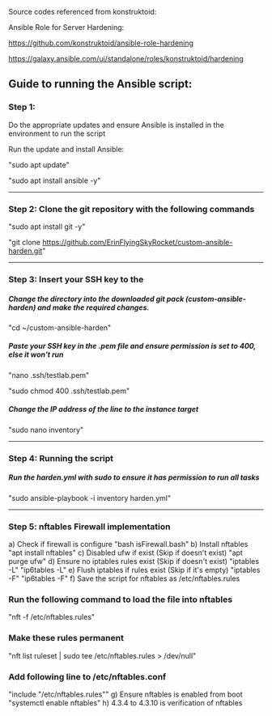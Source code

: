 Source codes referenced from konstruktoid: 

Ansible Role for Server Hardening:

https://github.com/konstruktoid/ansible-role-hardening

https://galaxy.ansible.com/ui/standalone/roles/konstruktoid/hardening


## Guide to running the Ansible script:

### Step 1: 

Do the appropriate updates and ensure Ansible is installed in the environment to run the script

Run the update and install Ansible:

"sudo apt update"

"sudo apt install ansible -y"

__________________________________________

### Step 2: Clone the git repository with the following commands

"sudo apt install git -y"

"git clone https://github.com/ErinFlyingSkyRocket/custom-ansible-harden.git"

__________________________________________

### Step 3: Insert your SSH key to the
##### Change the directory into the downloaded git pack (custom-ansible-harden) and make the required changes.

"cd ~/custom-ansible-harden"

##### Paste your SSH key in the .pem file and ensure permission is set to 400, else it won't run

"nano .ssh/testlab.pem"

"sudo chmod 400 .ssh/testlab.pem"

##### Change the IP address of the line to the instance target
"sudo nano inventory"

__________________________________________

### Step 4: Running the script
##### Run the harden.yml with sudo to ensure it has permission to run all tasks
"sudo ansible-playbook -i inventory harden.yml"
__________________________________________
### Step 5: nftables Firewall implementation
a) Check if firewall is configure
"bash isFirewall.bash"
b) Install nftables
"apt install nftables"
c) Disabled ufw if exist (Skip if doesn't exist)
"apt purge ufw"
d) Ensure no iptables rules exist (Skip if doesn't exist)
"iptables -L"
"ip6tables -L"
e) Flush iptables if rules exist (Skip if it's empty)
"iptables -F"
"ip6tables -F"
f) Save the script for nftables as /etc/nftables.rules
  ### Run the following command to load the file into nftables
  "nft -f /etc/nftables.rules"
  ### Make these rules permanent
  "nft list ruleset | sudo tee /etc/nftables.rules > /dev/null" 
  ### Add following line to /etc/nftables.conf
  "include "/etc/nftables.rules"" 
g) Ensure nftables is enabled from boot
"systemctl enable nftables"
h) 4.3.4 to 4.3.10 is verification of nftables

